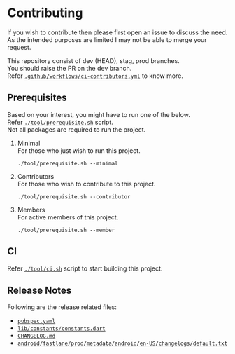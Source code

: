 # Contributing

If you wish to contribute then please first open an issue to discuss the need.  
As the intended purposes are limited I may not be able to merge your request.

This repository consist of dev (HEAD), stag, prod branches.  
You should raise the PR on the dev branch.  
Refer [`.github/workflows/ci-contributors.yml`] to know more.


## Prerequisites

Based on your interest, you might have to run one of the below.  
Refer [`./tool/prerequisite.sh`] script.  
Not all packages are required to run the project.

1. Minimal  
   For those who just wish to run this project.
   ```console
   ./tool/prerequisite.sh --minimal
   ```

2. Contributors  
   For those who wish to contribute to this project.
   ```console
   ./tool/prerequisite.sh --contributor
   ```

3. Members  
   For active members of this project.
   ```console
   ./tool/prerequisite.sh --member
   ```


## CI

Refer [`./tool/ci.sh`] script to start building this project.


## Release Notes

Following are the release related files:
- [`pubspec.yaml`]
- [`lib/constants/constants.dart`]
- [`CHANGELOG.md`]
- [`android/fastlane/prod/metadata/android/en-US/changelogs/default.txt`]


[`.github/workflows/ci-contributors.yml`]: .github/workflows/ci-contributors.yml
[`./tool/prerequisite.sh`]: ./tool/prerequisite.sh
[`./tool/ci.sh`]: ./tool/ci.sh
[`pubspec.yaml`]: pubspec.yaml
[`lib/constants/constants.dart`]: lib/constants/constants.dart
[`CHANGELOG.md`]: CHANGELOG.md
[`android/fastlane/prod/metadata/android/en-US/changelogs/default.txt`]: android/fastlane/prod/metadata/android/en-US/changelogs/default.txt
